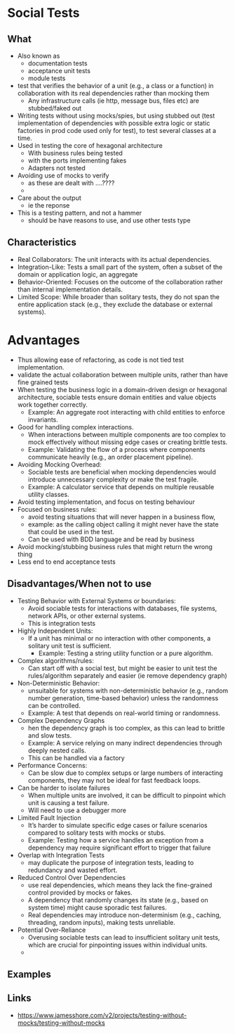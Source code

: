 # Social Tests

## What
- Also known as
    - documentation tests
    - acceptance unit tests
    - module tests
- test that verifies the behavior of a unit (e.g., a class or a function) in collaboration with its real dependencies rather than mocking them
    - Any infrastructure calls (ie http, message bus, files etc) are stubbed/faked out
- Writing tests without using mocks/spies, but using stubbed out (test implementation of dependencies with possible extra logic or static factories in prod code used only for test), to test several classes at a time.
- Used in testing the core of hexagonal architecture
    - With business rules being tested
    - with the ports implementing fakes
    - Adapters not tested
- Avoiding use of mocks to verify
    - as these are dealt with ....????
    - 
- Care about the output
    - ie the reponse
- This is a testing pattern, and not a hammer
  - should be have reasons to use, and use other tests type
## Characteristics
- Real Collaborators: The unit interacts with its actual dependencies.
- Integration-Like: Tests a small part of the system, often a subset of the domain or application logic, an aggregate
- Behavior-Oriented: Focuses on the outcome of the collaboration rather than internal implementation details.
- Limited Scope: While broader than solitary tests, they do not span the entire application stack (e.g., they exclude the database or external systems).

# Advantages

- Thus allowing ease of refactoring, as code is not tied test implementation.
- validate the actual collaboration between multiple units, rather than have fine grained tests
- When testing the business logic in a domain-driven design or hexagonal architecture, sociable tests ensure domain entities and value objects work together correctly. 
  - Example: An aggregate root interacting with child entities to enforce invariants.
- Good for handling complex interactions.
  - When interactions between multiple components are too complex to mock effectively without missing edge cases or creating brittle tests.
  - Example: Validating the flow of a process where components communicate heavily (e.g., an order placement pipeline).
- Avoiding Mocking Overhead:
  - Sociable tests are beneficial when mocking dependencies would introduce unnecessary complexity or make the test fragile.
  - Example: A calculator service that depends on multiple reusable utility classes.
- Avoid testing implementation, and focus on testing behaviour
- Focused on business rules:
  - avoid testing situations that will never happen in a business flow, 
  - example: as the calling object calling it might never have the state that could be used in the test.
  - Can be used with BDD language and be read by business
- Avoid mocking/stubbing business rules that might return the wrong thing
- Less end to end acceptance tests


## Disadvantages/When not to use
- Testing Behavior with External Systems or boundaries:
  - Avoid sociable tests for interactions with databases, file systems, network APIs, or other external systems.
  - This is integration tests
- Highly Independent Units:
  - If a unit has minimal or no interaction with other components, a solitary unit test is sufficient. 
    - Example: Testing a string utility function or a pure algorithm.
- Complex algorithms/rules:
  - Can start off with a social test, but might be easier to unit test the rules/algorithm separately and easier (ie remove dependency graph)
- Non-Deterministic Behavior:
  - unsuitable for systems with non-deterministic behavior (e.g., random number generation, time-based behavior) unless the randomness can be controlled. 
  - Example: A test that depends on real-world timing or randomness.
- Complex Dependency Graphs
  - hen the dependency graph is too complex, as this can lead to brittle and slow tests. 
  - Example: A service relying on many indirect dependencies through deeply nested calls.
  - This can be handled via a factory
- Performance Concerns:
  - Can be slow due to complex setups or large numbers of interacting components, they may not be ideal for fast feedback loops.
- Can be harder to isolate failures
  - When multiple units are involved, it can be difficult to pinpoint which unit is causing a test failure.
  - Will need to use a debugger more
- Limited Fault Injection
  - It’s harder to simulate specific edge cases or failure scenarios compared to solitary tests with mocks or stubs.
  - Example: Testing how a service handles an exception from a dependency may require significant effort to trigger that failure
- Overlap with Integration Tests
  - may duplicate the purpose of integration tests, leading to redundancy and wasted effort.
- Reduced Control Over Dependencies
  - use real dependencies, which means they lack the fine-grained control provided by mocks or fakes.
  -  A dependency that randomly changes its state (e.g., based on system time) might cause sporadic test failures.
  - Real dependencies may introduce non-determinism (e.g., caching, threading, random inputs), making tests unreliable.
- Potential Over-Reliance
  - Overusing sociable tests can lead to insufficient solitary unit tests, which are crucial for pinpointing issues within individual units.
  - 
## Examples

## Links

- https://www.jamesshore.com/v2/projects/testing-without-mocks/testing-without-mocks
